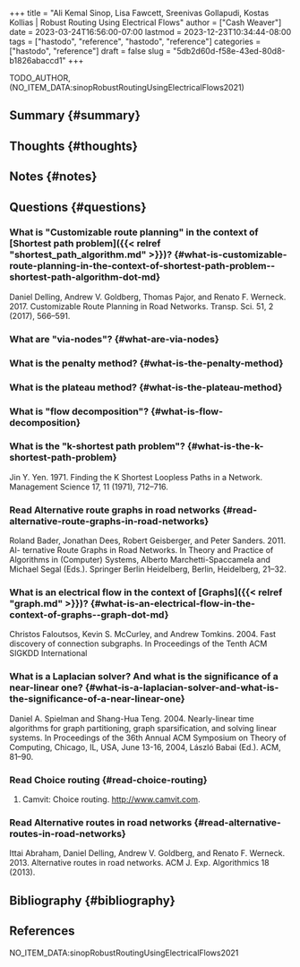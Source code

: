 +++
title = "Ali Kemal Sinop, Lisa Fawcett, Sreenivas Gollapudi, Kostas Kollias | Robust Routing Using Electrical Flows"
author = ["Cash Weaver"]
date = 2023-03-24T16:56:00-07:00
lastmod = 2023-12-23T10:34:44-08:00
tags = ["hastodo", "reference", "hastodo", "reference"]
categories = ["hastodo", "reference"]
draft = false
slug = "5db2d60d-f58e-43ed-80d8-b1826abaccd1"
+++

TODO_AUTHOR, (NO_ITEM_DATA:sinopRobustRoutingUsingElectricalFlows2021)


## Summary {#summary}


## Thoughts {#thoughts}


## Notes {#notes}


## Questions {#questions}


### What is "Customizable route planning" in the context of [Shortest path problem]({{< relref "shortest_path_algorithm.md" >}})? {#what-is-customizable-route-planning-in-the-context-of-shortest-path-problem--shortest-path-algorithm-dot-md}

Daniel Delling, Andrew V. Goldberg, Thomas Pajor, and Renato F. Werneck. 2017. Customizable Route Planning in Road Networks. Transp. Sci. 51, 2 (2017), 566–591.


### What are "via-nodes"? {#what-are-via-nodes}


### What is the penalty method? {#what-is-the-penalty-method}


### What is the plateau method? {#what-is-the-plateau-method}


### What is "flow decomposition"? {#what-is-flow-decomposition}


### What is the "k-shortest path problem"? {#what-is-the-k-shortest-path-problem}

Jin Y. Yen. 1971. Finding the K Shortest Loopless Paths in a Network. Management
Science 17, 11 (1971), 712–716.


### Read Alternative route graphs in road networks {#read-alternative-route-graphs-in-road-networks}

Roland Bader, Jonathan Dees, Robert Geisberger, and Peter Sanders. 2011. Al- ternative Route Graphs in Road Networks. In Theory and Practice of Algorithms in (Computer) Systems, Alberto Marchetti-Spaccamela and Michael Segal (Eds.). Springer Berlin Heidelberg, Berlin, Heidelberg, 21–32.


### What is an electrical flow in the context of [Graphs]({{< relref "graph.md" >}})? {#what-is-an-electrical-flow-in-the-context-of-graphs--graph-dot-md}

Christos Faloutsos, Kevin S. McCurley, and Andrew Tomkins. 2004. Fast discovery of connection subgraphs. In Proceedings of the Tenth ACM SIGKDD International


### What is a Laplacian solver? And what is the significance of a near-linear one? {#what-is-a-laplacian-solver-and-what-is-the-significance-of-a-near-linear-one}

Daniel A. Spielman and Shang-Hua Teng. 2004. Nearly-linear time algorithms for graph partitioning, graph sparsification, and solving linear systems. In Proceedings of the 36th Annual ACM Symposium on Theory of Computing, Chicago, IL, USA, June 13-16, 2004, László Babai (Ed.). ACM, 81–90.


### Read Choice routing {#read-choice-routing}

1.  Camvit: Choice routing. <http://www.camvit.com>.


### Read Alternative routes in road networks {#read-alternative-routes-in-road-networks}

Ittai Abraham, Daniel Delling, Andrew V. Goldberg, and Renato F. Werneck. 2013. Alternative routes in road networks. ACM J. Exp. Algorithmics 18 (2013).


## Bibliography {#bibliography}

## References

<style>.csl-entry{text-indent: -1.5em; margin-left: 1.5em;}</style><div class="csl-bib-body">
  <div class="csl-entry">NO_ITEM_DATA:sinopRobustRoutingUsingElectricalFlows2021</div>
</div>

